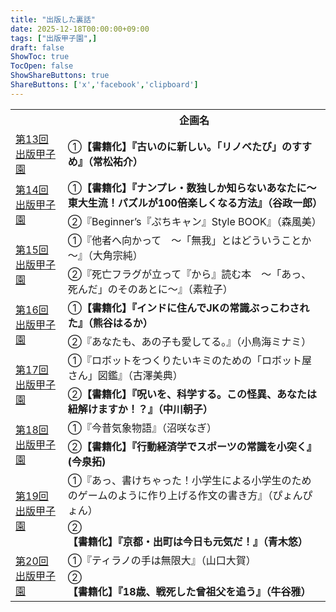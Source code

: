 ```yaml
---
title: "出版した裏話"
date: 2025-12-18T00:00:00+09:00
tags: ["出版甲子園",]
draft: false
ShowToc: true
TocOpen: false
ShowShareButtons: true
ShareButtons: ['x','facebook','clipboard']
---
```



<table class="my-table">
	<tr>
		<th></th>
		<th>企画名</th>
	</tr>
	<tr>
		<td><a href="https://spk.picaso.jp/2018/02/28/1363/">第13回出版甲子園</a></td>
		<td>①<b>【書籍化】『古いのに新しい。「リノベたび」のすすめ』（常松祐介） </b></td>
	</tr>
	<tr>
		<td rowspan="2"><a href="https://spk.picaso.jp/2019/02/02/1562/">第14回出版甲子園</a></td>
		<td>①<b>【書籍化】『ナンプレ・数独しか知らないあなたに〜東大生流！パズルが100倍楽しくなる方法』（谷政一郎） </b></td>
	</tr>
	<tr>
		<td>②『Beginner’s『ぷちキャン』Style BOOK』（森風美）</td>
	</tr>
	<tr>
		<td rowspan="2"><a href="https://spk.picaso.jp/2020/04/01/3009/">第15回出版甲子園</a></td>
		<td>①『他者へ向かって　～「無我」とはどういうことか～』（大角宗純）</td>
	</tr>
	<tr>
		<td>②『死亡フラグが立って『から』読む本　～「あっ、死んだ」のそのあとに～』（素粒子）</td>
	</tr>
	<tr>
		<td rowspan="2"><a href="https://spk.picaso.jp/2020/12/07/4666/">第16回出版甲子園</a></td>
		<td>①<b>【書籍化】『インドに住んでJKの常識ぶっこわされた』（熊谷はるか） </b></td>
	</tr>
	<tr>
		<td>②『あなたも、あの子も愛してる。』（小鳥海ミナミ）</td>
	</tr>
	<tr>
		<td rowspan="2"><a href="https://spk.picaso.jp/2022/06/23/4953/">第17回出版甲子園</a></td>
		<td>①『ロボットをつくりたいキミのための「ロボット屋さん」図鑑』（古澤美典）</td>
	</tr>
	<tr>
		<td>②<b>【書籍化】『呪いを、科学する。この怪異、あなたは紐解けますか！？』（中川朝子）</b></td>
	</tr>
	<tr>
		<td rowspan="2"><a href="https://spk.picaso.jp/2022/12/27/5856/">第18回出版甲子園</a></td>
		<td>①『今昔気象物語』（沼咲なぎ）</td>
	</tr>
	<tr>
		<td>②<b>【書籍化】『行動経済学でスポーツの常識を小突く』(今泉拓) </b></td>
	</tr>
	<tr>
		<td rowspan="2"><a href="https://spk.picaso.jp/2024/08/28/7690/">第19回出版甲子園</a></td>
		<td>①『あっ、書けちゃった！小学生による小学生のためのゲームのように作り上げる作文の書き方』（ぴょんぴょん）</td>
	</tr>
	<tr>
		<td>②<b>【書籍化】『京都・出町は今日も元気だ！』（青木悠）</b></td>
	</tr>
	<tr>
		<td rowspan="2"><a href="https://spk.picaso.jp/2025/04/01/7884/">第20回出版甲子園</a></td>
		<td>①『ティラノの手は無限大』（山口大賀）</td>
	</tr>
	<tr>
		<td>②<b>【書籍化】『18歳、戦死した曾祖父を追う』（牛谷雅）</b></td>
	</tr>
</table>